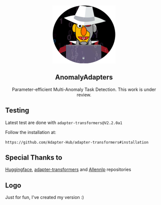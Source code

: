 <p align="center">
<img src="docs\adapter-anomaly.png" />
</p>
<h2 align="center">
<span>AnomalyAdapters</span>
</h2>

<p align="center">
Parameter-efficient Multi-Anomaly Task Detection.
This work is under review.
</p>

## Testing
Latest test are done with `adapter-transformers@V2.2.0a1` 

Follow the installation at:

```https://github.com/Adapter-Hub/adapter-transformers#installation```

## Special Thanks to
[Huggingface](https://github.com/huggingface/transformers), [adapter-transformers](https://github.com/Adapter-Hub/adapter-transformers) and [Allennlp](https://github.com/allenai/allennlp) repositories

## Logo
Just for fun, I've created my version :)